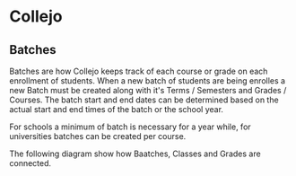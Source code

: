 # Collejo 
## Batches

Batches are how Collejo keeps track of each course or grade on each enrollment of students. When a new batch of students are being enrolles a new Batch must be created along with it's Terms / Semesters and Grades / Courses. The batch start and end dates can be determined based on the actual start and end times of the batch or the school year.

For schools a minimum of batch is necessary for a year while, for universities batches can be created per course. 

The following diagram show how Baatches, Classes and Grades are connected.
